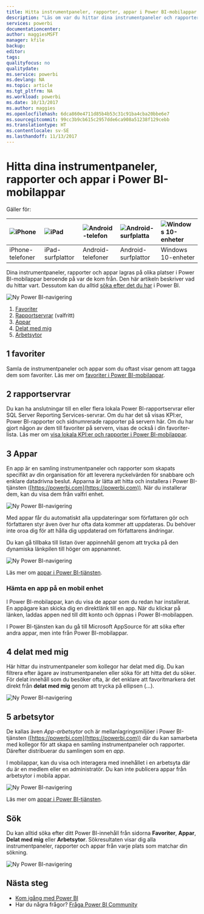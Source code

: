 ```yaml
---
title: Hitta instrumentpaneler, rapporter, appar i Power BI-mobilappar
description: "Läs om var du hittar dina instrumentpaneler och rapporter i Power BI-mobilapparna, beroende på var de kom från."
services: powerbi
documentationcenter: 
author: maggiesMSFT
manager: kfile
backup: 
editor: 
tags: 
qualityfocus: no
qualitydate: 
ms.service: powerbi
ms.devlang: NA
ms.topic: article
ms.tgt_pltfrm: NA
ms.workload: powerbi
ms.date: 10/13/2017
ms.author: maggies
ms.openlocfilehash: 6dca860e4711d85b4b53c31c91ba4cba20bbe6e7
ms.sourcegitcommit: 99cc3b9cb615c2957dde6ca908a51238f129cebb
ms.translationtype: HT
ms.contentlocale: sv-SE
ms.lasthandoff: 11/13/2017
---
```

# <a name="find-your-dashboards-reports-and-apps-in-the-power-bi-mobile-apps"></a>Hitta dina instrumentpaneler, rapporter och appar i Power BI-mobilappar
Gäller för:

| ![iPhone](media/mobile-apps-find-content-mobile-devices/iphone-logo-50-px.png) | ![iPad](media/mobile-apps-find-content-mobile-devices/ipad-logo-50-px.png) | ![Android-telefon](media/mobile-apps-find-content-mobile-devices/android-phone-logo-50-px.png) | ![Android-surfplatta](media/mobile-apps-find-content-mobile-devices/android-tablet-logo-50-px.png) | ![Windows 10-enheter](media/mobile-apps-find-content-mobile-devices/win-10-logo-50-px.png) |
|:--- |:--- |:--- |:--- |:--- |
| iPhone-telefoner |iPad-surfplattor |Android-telefoner |Android-surfplattor |Windows 10-enheter |

Dina instrumentpaneler, rapporter och appar lagras på olika platser i Power BI-mobilappar beroende på var de kom från. Den här artikeln beskriver vad du hittar vart. Dessutom kan du alltid [söka efter det du har](mobile-apps-find-content-mobile-devices.md#search) i Power BI. 

![Ny Power BI-navigering](media/mobile-apps-find-content-mobile-devices/power-bi-mobile-find-content.png)

1. [Favoriter](mobile-apps-find-content-mobile-devices.md#1-favorites)
2. [Rapportservrar](mobile-apps-find-content-mobile-devices.md#2-report-servers) (valfritt)
3. [Appar](mobile-apps-find-content-mobile-devices.md#3-apps)
4. [Delat med mig](mobile-apps-find-content-mobile-devices.md#4-shared-with-me)
5. [Arbetsytor](mobile-apps-find-content-mobile-devices.md#5-workspaces)

## <a name="1-favorites"></a>1 favoriter
Samla de instrumentpaneler och appar som du oftast visar genom att tagga dem som favoriter. Läs mer om [favoriter i Power BI-mobilappar](mobile-apps-favorites.md).

## <a name="2-report-servers"></a>2 rapportservrar
Du kan ha anslutningar till en eller flera lokala Power BI-rapportservrar eller SQL Server Reporting Services-servrar. Om du har det så visas KPI:er, Power BI-rapporter och sidnumrerade rapporter på servern här. Om du har gjort någon av dem till favoriter på servern, visas de också i din favoriter-lista. Läs mer om [visa lokala KPI:er och rapporter i Power BI-mobilappar](mobile-app-ssrs-kpis-mobile-on-premises-reports.md).

## <a name="3-apps"></a>3 Appar
En app är en samling instrumentpaneler och rapporter som skapats specifikt av din organisation för att leverera nyckelvärden för snabbare och enklare datadrivna beslut. Apparna är lätta att hitta och installera i Power BI-tjänsten ([https://powerbi.com](https://powerbi.com)). När du installerar dem, kan du visa dem från valfri enhet. 

![Ny Power BI-navigering](media/mobile-apps-find-content-mobile-devices/power-bi-mobile-apps.png)

Med appar får du automatiskt alla uppdateringar som författaren gör och författaren styr även över hur ofta data kommer att uppdateras. Du behöver inte oroa dig för att hålla dig uppdaterad om författarens ändringar.

Du kan gå tillbaka till listan över appinnehåll genom att trycka på den dynamiska länkpilen till höger om appnamnet.

![Ny Power BI-navigering](media/mobile-apps-find-content-mobile-devices/power-bi-it-spend-app-android.png)

Läs mer om [appar i Power BI-tjänsten](service-install-use-apps.md).

### <a name="get-an-app-on-a-mobile-device"></a>Hämta en app på en mobil enhet
I Power BI-mobilappar, kan du visa de appar som du redan har installerat. En appägare kan skicka dig en direktlänk till en app. När du klickar på länken, laddas appen ned till ditt konto och öppnas i Power BI-mobilappen. 

I Power BI-tjänsten kan du gå till Microsoft AppSource för att söka efter andra appar, men inte från Power BI-mobilappar. 

## <a name="4-shared-with-me"></a>4 delat med mig
Här hittar du instrumentpaneler som kollegor har delat med dig. Du kan filtrera efter ägare av instrumentpanelen eller söka för att hitta det du söker. För delat innehåll som du besöker ofta, är det enklare att favoritmarkera det direkt från **delat med mig** genom att trycka på ellipsen (...).

![Ny Power BI-navigering](media/mobile-apps-find-content-mobile-devices/power-bi-mobile-shared-with-me-fave.png)

## <a name="5-workspaces"></a>5 arbetsytor
De kallas även *App-arbetsytor* och är mellanlagringsmiljöer i Power BI-tjänsten ([https://powerbi.com](https://powerbi.com)) där du kan samarbeta med kollegor för att skapa en samling instrumentpaneler och rapporter. Därefter distribuerar du samlingen som en *app*. 

I mobilappar, kan du visa och interagera med innehållet i en arbetsyta där du är en medlem eller en administratör. Du kan inte publicera appar från arbetsytor i mobila appar.

![Ny Power BI-navigering](media/mobile-apps-find-content-mobile-devices/power-bi-mobile-workspaces-home-android.png)

Läs mer om [appar i Power BI-tjänsten](service-install-use-apps.md).

## <a name="search"></a>Sök
Du kan alltid söka efter ditt Power BI-innehåll från sidorna **Favoriter**, **Appar**, **Delat med mig** eller **Arbetsytor**. Sökresultaten visar dig alla instrumentpaneler, rapporter och appar från varje plats som matchar din sökning. 

![Ny Power BI-navigering](media/mobile-apps-find-content-mobile-devices/power-bi-mobile-search.png)

## <a name="next-steps"></a>Nästa steg
* [Kom igång med Power BI](service-get-started.md)
* Har du några frågor? [Fråga Power BI Community](http://community.powerbi.com/)

